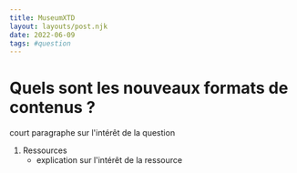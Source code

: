 ```yaml
---
title: MuseumXTD
layout: layouts/post.njk
date: 2022-06-09
tags: #question
---
```


# Quels sont les nouveaux formats de contenus ?

court paragraphe sur l'intérêt de la question


1. Ressources
	- explication sur l'intérêt de la ressource

